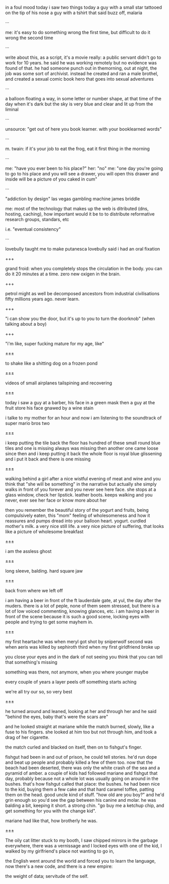 in a foul mood today
i saw two things today
a guy with a small star tattooed on the tip of his nose
a guy with a tshirt that said
buzz off, malaria

···

me: it's easy to do something wrong the first time, but difficult to do it wrong
the second time

···

write about this, as a script, it's a movie really: a public servant didn't go
to work for 10 years. he said he was working remotely but no evidence was found
of that. he had someone punch out in themorning, out at night, the job was some
sort of archivist. instead he created and ran a male brothel, and created a
sexual comic book hero that goes into sexual adventures

··· 

a balloon floating a way, in some letter or number shape, at that time of the
day when it's dark but the sky is very blue and clear and lit up from the
liminal

···

unsource: "get out of here you book learner. with your booklearned words"

···

m. twain: if it's your job to eat the frog, eat it first thing in the morning

···

me: "have you ever been to his place?"
her: "no"
me: "one day you're going to go to his place and you will see a drawer, you will open this drawer and inside will be a picture of you caked in cum"

··· 

"addiction by design" las vegas gambling machine
james briddle

me: most of the technology that makes up the web is ditributed (dns, hosting, caching), how important would it be to to distribute reformative research groups, standars, etc

i.e. "eventual consistency"

···

lovebully taught me to make putanesca
lovebully said i had an oral fixation

+++

grand froid: when you completely stops the circulation in the body. you can do it 20 minutes at a time. zero new oxigen in the brain.

+++

petrol might as well be decomposed ancestors from industrial civilisations fifty millions years ago. never learn.

+++

"i can show you the door, but it's up to you to turn the doorknob" (when talking about a boy)

+++

"i'm like, super fucking mature for my age, like"

±±±

to shake like a shitting dog on a frozen pond

±±±

videos of small airplanes tailspining and recovering

±±±

today i saw a guy at a barber, his face in a green mask
then a guy at the fruit store
his face gnawed by a wine stain

i talke to my mother for an hour
and now i am listening
to the soundtrack of super mario bros two

±±±

i keep putting the tile back
the floor has hundred of these small round blue tiles
and one is missing
always was missing
then another one came loose since then
and i keep putting it back
the whole floor is royal blue
glissening
and i put it back
and there is one missing

±±±

walking behind a girl after a nice wistful evening of meat and wine and you think that "she will be something" in the narrative but actually she simply walks in front of you forever and you never see here face. she stops at a glass window, check her lipstick. leather boots. keeps walking and you never, ever see her face or know more about her

then you remember the beautiful story of the yogurt and fruits, being compulsively eaten, this "mom" feeling of wholesomeness and how it reassures and pumps dread into your balloon heart. yogurt. curdled mother's milk. a very nice still life. a very nice picture of suffering, that looks like a picture of wholesome breakfast

±±±

i am the assless ghost

±±±

long sleeve, balding. hard square jaw

±±±

back from where we left off

i am having a beer in front of the ft lauderdale gate, at yul, the day after the muders. there is a lot of peple, none of them seem stressed, but there is a lot of low voiced commenting, knowing glances, etc. i am having a beer in front of the scene because it is such a good scene, locking eyes with people and trying to get some mayhem in.

±±±

my first heartache was when meryl got shot by sniperwolf
second was when aeris was killed by sephiroth
third when my first girldfriend broke up

you close your eyes and in the dark of not seeing 
you think that you can tell that something's missing

something was there, not anymore, when you where younger
maybe

every couple of years a layer peels off
something starts aching

we're all try our so, so very best

±±±

he turned around and leaned, looking at her and through her and he said
"behind the eyes, baby 
that's were the scars are"

and he looked straight at mariane while the match burned, slowly, like a fuse to his fingers. she looked at him too but not through him, and took a drag of her cigarette.

the match curled and blacked on itself, then on to fishgut's finger.

fishgut had been in and out of prison, he could tell stories. he'd run dope and beat up people and probably killed a few of them too. now that the beach had been deserted, there was only the white crash of the sea and a pyramid of amber. a couple of kids had followed mariane and fishgut that day, probably because not a whole lot was usually going on around in the bushes. that's how fishgut called that place: the bushes. he had been nice to the kid, buying them a few cake and that hard caramel toffee, patting them on the head. good uncle kind of stuff. "how old are you boy?" and he'd grin enough so you'd see the gap between his canine and molar. he was balding a bit, keeping it short. a strong chin. "go buy me a ketchup chip, and get something for you with the change kid".

mariane had like that, how brotherly he was.

±±±

The oily cat litter stuck to my booth,
I saw chipped mirrors in the garbage everywhere,
there was a vernissage and I locked eyes with one of the kid,
I walked by my girlfriend's place not wanting to go in,
 
the English went around the world and forced you to learn the language,
now there's a new code,
and there is a new empire:

the weight of data; servitude of the self.
